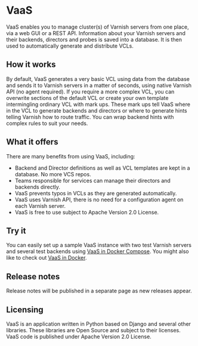 VaaS
====
VaaS enables you to manage cluster(s) of Varnish servers from one place, via a web GUI or a REST API. Information about your Varnish servers and their backends, directors and probes is saved into a database. It is then used to automatically generate and distribute VCLs.

How it works
------------
By default, VaaS generates a very basic VCL using data from the database and sends it to Varnish servers in a matter of seconds, using native Varnish API (no agent required). If you require a more complex VCL, you can overwrite sections of the default VCL or create your own template intermingling ordinary VCL with mark ups. These mark ups tell VaaS where in the VCL to generate backends and directors or where to generate hints telling Varnish how to route traffic. You can wrap backend hints with complex rules to suit your needs.

What it offers
--------------
There are many benefits from using VaaS, including:

* Backend and Director definitions as well as VCL templates are kept in a database. No more VCS repos.
* Teams responsible for services can manage their directors and backends directly.
* VaaS prevents typos in VCLs as they are generated automatically.
* VaaS uses Varnish API, there is no need for a configuration agent on each Varnish server.
* VaaS is free to use subject to Apache Version 2.0 License.

Try it
------
You can easily set up a sample VaaS instance with two test Varnish servers and several test backends using [VaaS in Docker Compose](quick-start/development.md). You might also like to check out [VaaS in Docker](quick-start/docker.md).

Release notes
-------------
Release notes will be published in a separate page as new releases appear.

Licensing
---------
VaaS is an application written in Python based on Django and several other libraries. These libraries are Open Source and subject to their licenses. VaaS code is published under Apache Version 2.0 License.
